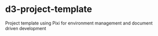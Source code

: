 # d3-project-template
Project template using Pixi for environment management and document driven development
